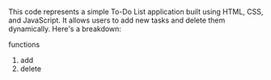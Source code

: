 This code represents a simple To-Do List application built using HTML, CSS, and JavaScript. It allows users to add new tasks and delete them dynamically. Here's a breakdown:

functions

1) add
2) delete
